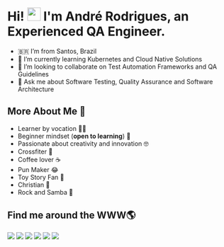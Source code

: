 
# Hi! <img src="https://media.giphy.com/media/hvRJCLFzcasrR4ia7z/giphy.gif" width="30px"> I'm André Rodrigues, an Experienced QA Engineer.

- :brazil: I’m from Santos, Brazil
- 🌱 I’m currently learning Kubernetes and Cloud Native Solutions
- 👯 I’m looking to collaborate on Test Automation Frameworks and QA Guidelines
- 💬 Ask me about Software Testing, Quality Assurance and Software Architecture

## More About Me :man:

  - Learner by vocation :student:
  - Beginner mindset (**open to learning**) :apple: 
  - Passionate about creativity and innovation :nerd_face:
  - Crossfiter :muscle:
  - Coffee lover :coffee:
  - Pun Maker :joy:
  - Toy Story Fan :movie_camera:
  - Christian :pray:
  - Rock and Samba 🎵


## Find me around the WWW🌎

<p align="center">
  
<a href="mailto:andrevdrodrigues@hotmail.com"><img src="https://img.shields.io/badge/Microsoft_Outlook-0078D4?style=for-the-badge&logo=microsoft-outlook&logoColor=white"></a>
<a href="mailto:andrevdrodrigues@gmail.com"><img src="https://img.shields.io/badge/Gmail-D14836?style=for-the-badge&logo=gmail&logoColor=white"></a>
<a href="https://www.linkedin.com/in/andr%C3%A9-diegues-rodrigues-64b6697a/"><img src="https://img.shields.io/badge/LinkedIn-0077B5?style=for-the-badge&logo=linkedin&logoColor=white"></a>
<a href="https://medium.com/@andrediegues"><img src="https://img.shields.io/badge/Medium-12100E?style=for-the-badge&logo=medium&logoColor=white"></a>
<a href="https://pt.slideshare.net/AndrVinciusDieguesRo/"><img src="https://img.shields.io/badge/Slideshare-0077B5?style=for-the-badge&logo=slideshare&logoColor=white"></a>
<a href="https://avdrodrigues.blogspot.com/"><img src="https://img.shields.io/badge/Blogger-FF5722?style=for-the-badge&logo=blogger&logoColor=white"></a>





